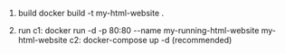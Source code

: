 1. build
docker build -t my-html-website .

2. run
    c1: docker run -d -p 80:80 --name my-running-html-website my-html-website
    c2: docker-compose up -d (recommended)
